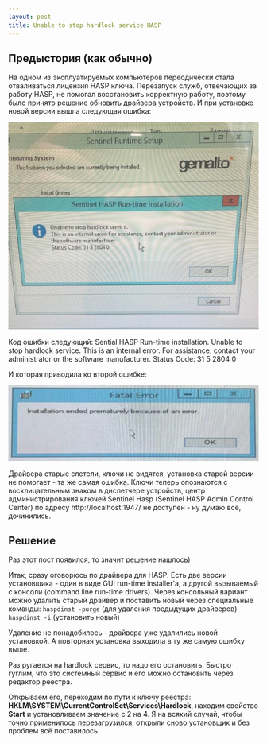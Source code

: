 ```yaml
---
layout: post
title: Unable to stop hardlock service HASP
---
```


## Предыстория (как обычно)

На одном из эксплуатируемых компьютеров переодически стала отваливаться лицензия HASP ключа. Перезапуск служб, отвечающих за работу HASP, не помогал восстановить корректную работу, поэтому было принято решение обновить драйвера устройств. И при установке новой версии вышла следующая ошибка:

![Sential HASP Unable to stop hardlock service](/assets/images/hasp/hasp-error1.jpg "Sential HASP Unable to stop hardlock service")

Код ошибки следующий: Sential HASP Run-time installation. Unable to stop hardlock service. This is an internal error. For assistance, contact your administrator or
the software manufacturer. Status Code: 31 5 2804 0

И которая приводила ко второй ошибке:

![Installation ended prematurely because of an error](/assets/images/hasp/hasp-error2.jpg "Installation ended prematurely because of an error")

Драйвера старые слетели, ключи не видятся, установка старой версии не помогает - та же самая ошибка. Ключи теперь опознаются с восклицательным знаком в диспетчере устройств, центр администрирования ключей Sentinel Hasp (Sentinel HASP Admin Control Center) по адресу http://localhost:1947/ не доступен - ну думаю всё, дочинились.

## Решение

Раз этот пост появился, то значит решение нашлось)

Итак, сразу оговорюсь по драйвера для HASP. Есть две версии установщика - один в виде GUI run-time installer'а, а другой вызываемый с консоли (command line run-time drivers). Через консольный вариант можно удалить старый драйвер и поставить новый через специальные команды:
`haspdinst -purge`  (для удаления предыдущих драйверов)
`haspdinst -i` (установить новый)

Удаление не понадобилось - драйвера уже удалились новой установкой. А повторная установка выходила в ту же самую ошибку выше.

Раз ругается на hardlock сервис, то надо его остановить. Быстро гуглим, что это системный сервис и его можно остановить через редактор реестра.

Открываем его, переходим по пути к ключу реестра: **HKLM\SYSTEM\CurrentControlSet\Services\Hardlock**, находим свойство **Start** и установливаем значение с 2 на 4. Я на всякий случай, чтобы точно применилось перезагрузился, открыли сново установщик и без проблем всё поставилось.
